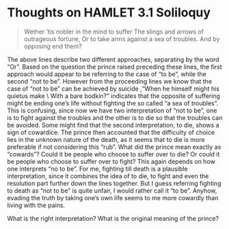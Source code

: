 # Thoughts on HAMLET 3.1 Soliloquy


> Wether ’tis nobler in the mind to suffer
> The slings and arrows of outrageous fortune,
> Or to take arms against a sea of troubles.
> And by opposing end them?

The above lines describe two different approaches, separating by the word “Or”. Based on the question the prince raised preceding these lines, the first approach would appear to be referring to the case of “to be”, while the second “not to be”. However from the proceeding lines we know that the case of “not to be” can be achieved by suicide ,“When he himself might his quietus make \ With a bare bodkin?” indicates that the opposite of suffering might be ending one’s life without fighting the so called “a sea of troubles”. This is confusing, since now we have two interpretation of “not to be”, one is to fight against the troubles and the other is to die so that the troubles can be avoided. Some might find that the second interpretation, to die, shows a sign of cowardice. The prince then accounted that the difficulty of choice lies in the unknown nature of the death, as it seems that to die is more preferable if not considering this “rub”. What did the prince mean exactly as “cowards”? Could it be people who choose to suffer over to die? Or could it be people who choose to suffer over to fight? This again depends on how one interprets “no to be”. For me, fighting till death is a plausible interpretation, since it combines the idea of to die, to fight and even the resolution part further down the lines together. But I guess referring fighting to death as “not to be” is quite unfair, I would rather call it “to be”. Anyhow, evading the truth by taking one’s own life seems to me more cowardly than living with the pains.

What is the right interpretation? What is the original meaning of the prince?
